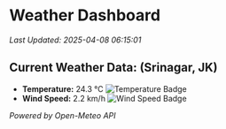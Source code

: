
# Weather Dashboard

_Last Updated: 2025-04-08 06:15:01_

## Current Weather Data: (Srinagar, JK)
- **Temperature:** 24.3 °C ![Temperature Badge](https://img.shields.io/badge/Temperature-Medium%20Temp-green)
- **Wind Speed:** 2.2 km/h ![Wind Speed Badge](https://img.shields.io/badge/Wind%20Speed-Light%20Wind-blue)

*Powered by Open-Meteo API*
